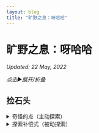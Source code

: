 ```yaml
---
layout: blog
title: "旷野之息：呀哈哈"
---
```


# 旷野之息：呀哈哈

*Updated: 22 May, 2022*

_点击▶展开/折叠_

## 捡石头

<details class="bg-zinc-900 p-5 my-5">
<summary>奇怪的点（主动探索）</summary>

![poi点](https://www.gamattract.com/stockPageImg/zeldaBW/1047.jpg)|![POI点](https://www.gamattract.com/stockPageImg/zeldaBW/982.jpg)|![POI点](https://www.gamattract.com/stockPageImg/zeldaBW/948.jpg)
---|---|---
POI点打卡||

![攀爬尽端](https://www.gamattract.com/stockPageImg/zeldaBW/1014.jpg) |![攀爬结构](https://www.gamattract.com/stockPageImg/zeldaBW/964.jpg)|![攀爬结构](https://www.gamattract.com/stockPageImg/zeldaBW/1044.jpg)
---|---|---
有意识攀爬结构||

</details>

<!-- 分P了 -->
<!-- 分P了 -->
<!-- 分P了 -->

<details class="bg-zinc-900 p-5 my-5">
<summary>探索补偿式（被动探索）</summary>

![树顶](https://www.gamattract.com/stockPageImg/zeldaBW/949.jpg)|![海滩尽端](https://www.gamattract.com/stockPageImg/zeldaBW/999.jpg)|![湖心](https://www.gamattract.com/stockPageImg/zeldaBW/1082.jpg)
---|---|---
小尽端||
树顶|海滩尽端|湖心

![攀爬途中](https://www.gamattract.com/stockPageImg/zeldaBW/1072.jpg)|![途中](https://www.gamattract.com/stockPageImg/zeldaBW/950.jpg)|![山崖中](https://www.gamattract.com/stockPageImg/zeldaBW/1033.jpg)
---|---|---
半途：岩/墙壁||

![山顶](https://www.gamattract.com/stockPageImg/zeldaBW/1030.jpg)|![山顶](https://www.gamattract.com/stockPageImg/zeldaBW/1002.jpg)|![山顶](https://www.gamattract.com/stockPageImg/zeldaBW/988.jpg)
---|---|---
大尽端：鸟瞰||

</details>

<!-- 分P了 -->
<!-- 分P了 -->
<!-- 分P了 -->